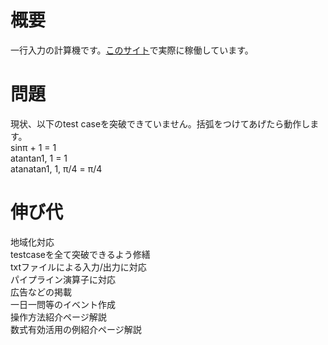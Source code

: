 # 概要
一行入力の計算機です。[このサイト](https://trueryob.github.io/Nangokusoft-assignment-1/)で実際に稼働しています。<br>

# 問題
現状、以下のtest caseを突破できていません。括弧をつけてあげたら動作します。<br>
sinπ + 1 = 1<br>
atantan1, 1 = 1<br>
atanatan1, 1, π/4 = π/4<br>

# 伸び代
地域化対応<br>
testcaseを全て突破できるよう修繕<br>
txtファイルによる入力/出力に対応<br>
パイプライン演算子に対応<br>
広告などの掲載<br>
一日一問等のイベント作成<br>
操作方法紹介ページ解説<br>
数式有効活用の例紹介ページ解説<br>
